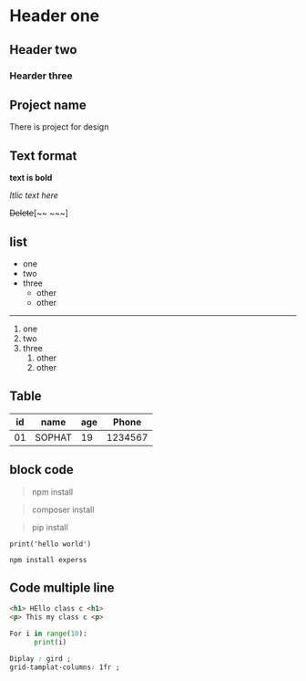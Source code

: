 # Header one
## Header two
### Hearder three


## Project name 
There is project for design
## Text format 
**text is bold**

*Itlic text here*

~~Delete~~[~~ ~~~]

## list

- one
- two
- three 
    - other
    - other
---
1. one
2. two
3. three
      1. other
      2. other

## Table 
| id | name | age | Phone |
|----|------|-----|-------|
| 01 |SOPHAT|  19 |1234567|

## block code 
> npm install

> composer install

> pip install 

`print('hello world')`

`npm install experss`

## Code multiple line
```html 
<h1> HEllo class c <h1>
<p> This my class c <p>
```
```Python
For i in range(10):
      print(i)
```
```css
Diplay : gird ;
grid-tamplat-columns: 1fr ;
```